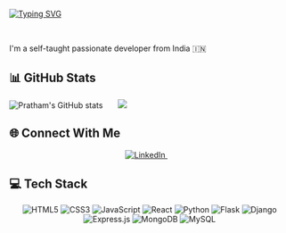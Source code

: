 <!-- text Animation code for Name -->

<!-- [![Typing SVG](https://readme-typing-svg.demolab.com?font=Fira+Code&duration=2000&pause=1000&color=AD42F7&center=true&width=435&lines=%F0%9F%91%8B+Hello+There+;I+am+Mohd+Anas+Khan)](https://git.io/typing-svg) -->


<a href="https://git.io/typing-svg"><img src="https://readme-typing-svg.demolab.com?font=SansSeriff+Code&duration=2000&pause=1000&color=FFFFFF&center=true&width=435&lines=%F0%9F%91%8B+Hi+There+;I+am+Pratham+Nagvekar" alt="Typing SVG" /></a>



<br />

I'm a self-taught passionate developer from India 🇮🇳

## 📊 GitHub Stats
![Pratham's GitHub stats](https://github-readme-stats.vercel.app/api?username=Proton963&show_icons=true&theme=tokyonight&hide=issues&include_all_commits=true&count_private=true) &nbsp;&nbsp;&nbsp;&nbsp;&nbsp;
![](https://github-readme-stats.vercel.app/api/top-langs/?username=Proton963&theme=tokyonight&include_all_commits=true&count_private=true&layout=compact)


## 🌐 Connect With Me

<div align="center">
  <a href="https://www.linkedin.com/in/pratham-nagvekar-393406280/">
    <img src="https://img.shields.io/badge/LinkedIn-%230077B5.svg?logo=linkedin&logoColor=white" alt="LinkedIn"/>
  </a>
  &nbsp;&nbsp;&nbsp;
  
</div>


## 💻 Tech Stack

<div align="center">
  <img src="https://img.shields.io/badge/html5-%23E34F26.svg?style=for-the-badge&logo=html5&logoColor=white" alt="HTML5"/>
  <img src="https://img.shields.io/badge/css3-%231572B6.svg?style=for-the-badge&logo=css3&logoColor=white" alt="CSS3"/>
  <img src="https://img.shields.io/badge/javascript-%23323330.svg?style=for-the-badge&logo=javascript&logoColor=%23F7DF1E" alt="JavaScript"/>
  <img src="https://img.shields.io/badge/react-%2320232a.svg?style=for-the-badge&logo=react&logoColor=%2361DAFB" alt="React"/>
  <img src="https://img.shields.io/badge/python-3670A0?style=for-the-badge&logo=python&logoColor=ffdd54" alt="Python"/>
  <img src="https://img.shields.io/badge/flask-%23000.svg?style=for-the-badge&logo=flask&logoColor=white" alt="Flask"/>
  <img src="https://img.shields.io/badge/django-%23092E20.svg?style=for-the-badge&logo=django&logoColor=white" alt="Django"/>
  <img src="https://img.shields.io/badge/express.js-%23404d59.svg?style=for-the-badge&logo=express&logoColor=%2361DAFB" alt="Express.js"/>
  <img src="https://img.shields.io/badge/MongoDB-%234ea94b.svg?style=for-the-badge&logo=mongodb&logoColor=white" alt="MongoDB"/>
  <img src="https://img.shields.io/badge/mysql-4479A1.svg?style=for-the-badge&logo=mysql&logoColor=white" alt="MySQL"/>
</div>
